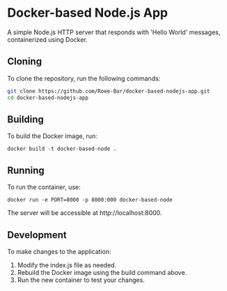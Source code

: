 # Docker-based Node.js App

A simple Node.js HTTP server that responds with 'Hello World' messages, containerized using Docker.

## Cloning

To clone the repository, run the following commands:

```bash
git clone https://github.com/Roee-Bar/docker-based-nodejs-app.git
cd docker-based-nodejs-app
```
## Building
To build the Docker image, run:
```
docker build -t docker-based-node .
```
## Running
To run the container, use:
```
docker run -e PORT=8000 -p 8000:000 docker-based-node
```
The server will be accessible at http://localhost:8000.
## Development
To make changes to the application:

1. Modify the index.js file as needed.
2. Rebuild the Docker image using the build command above.
3. Run the new container to test your changes.

